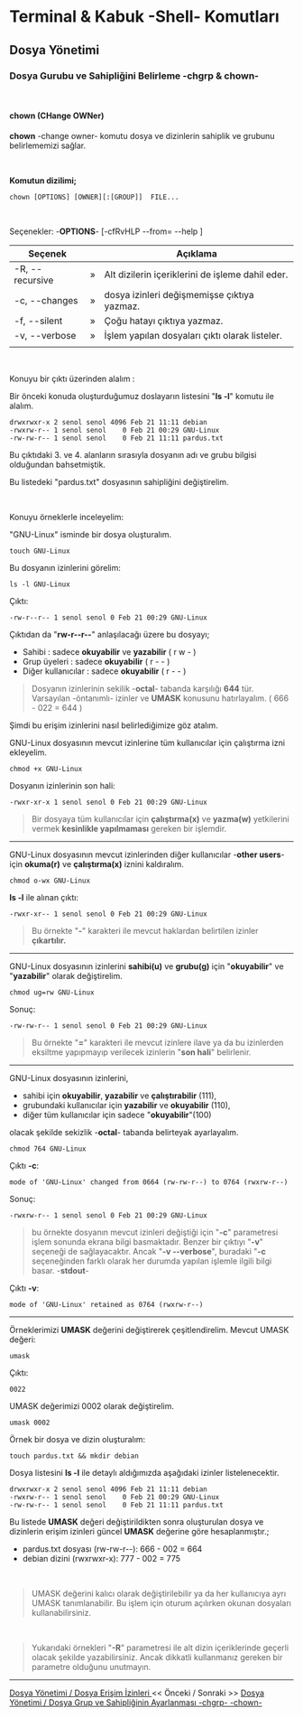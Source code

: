 # **Terminal & Kabuk -Shell- Komutları**

## Dosya Yönetimi

### **Dosya Gurubu ve Sahipliğini Belirleme -chgrp & chown-** 

</br>

#### chown (CHange OWNer)

**chown** -change owner- komutu dosya ve dizinlerin sahiplik ve grubunu belirlememizi sağlar. 



</br>

**Komutun dizilimi;**


``` {echo}
chown [OPTIONS] [OWNER][:[GROUP]]  FILE...
```

<br>

Seçenekler: -**OPTIONS**- [-cfRvHLP --from= --help ] 

| Seçenek | | Açıklama |
|--|:--:|--|
| -R, --recursive | » | Alt dizilerin içeriklerini de işleme dahil eder. |
| -c, --changes | » | dosya izinleri değişmemişse çıktıya yazmaz. |
| -f, --silent | » | Çoğu hatayı çıktıya yazmaz. |
| -v, --verbose | » | İşlem yapılan dosyaları çıktı olarak listeler. |
||

</br>

Konuyu bir çıktı üzerinden alalım :

Bir önceki konuda oluşturduğumuz doslayarın listesini "**ls -l**" komutu ile alalım.


``` {echo}
drwxrwxr-x 2 senol senol 4096 Feb 21 11:11 debian
-rwxrw-r-- 1 senol senol    0 Feb 21 00:29 GNU-Linux
-rw-rw-r-- 1 senol senol    0 Feb 21 11:11 pardus.txt
```

Bu çıktıdaki 3. ve 4. alanların sırasıyla dosyanın adı ve grubu bilgisi olduğundan bahsetmiştik.

Bu listedeki "pardus.txt" dosyasının sahipliğini değiştirelim. 




</br>


Konuyu örneklerle inceleyelim:

"GNU-Linux" isminde bir dosya oluşturalım.

``` {.sh}
touch GNU-Linux
```

Bu dosyanın izinlerini görelim:

``` {.sh}
ls -l GNU-Linux
``` 

Çıktı:

``` {echo}
-rw-r--r-- 1 senol senol 0 Feb 21 00:29 GNU-Linux
```

Çıktıdan da "**rw-r--r--**" anlaşılacağı üzere bu dosyayı;

* Sahibi : sadece **okuyabilir** ve **yazabilir** ( r w - )
* Grup üyeleri : sadece    **okuyabilir** ( r - - )
* Diğer kullanıcılar : sadece  **okuyabilir** ( r - - )


>Dosyanın izinlerinin sekilik -**octal**- tabanda karşılığı **644** tür. Varsayılan -öntanımlı- izinler ve **UMASK** konusunu hatırlayalım. ( 666 - 022 = 644 )


Şimdi bu erişim izinlerini nasıl belirlediğimize göz atalım.

GNU-Linux dosyasının mevcut izinlerine tüm kullanıcılar için çalıştırma izni ekleyelim.





``` {.sh}
chmod +x GNU-Linux
``` 

Dosyanın izinlerinin son hali:

``` {echo}
-rwxr-xr-x 1 senol senol 0 Feb 21 00:29 GNU-Linux
```

<div style="color:red">

>Bir dosyaya tüm kullanıcılar için **çalıştırma(x)** ve **yazma(w)** yetkilerini vermek **kesinlikle yapılmaması** gereken bir işlemdir.

</div>

---

GNU-Linux dosyasının mevcut izinlerinden diğer kullanıcılar -**other users**- için **okuma(r)** ve **çalıştırma(x)** iznini kaldıralım.

``` {.sh}
chmod o-wx GNU-Linux
``` 

**ls -l** ile alınan çıktı:

``` {echo}
-rwxr-xr-- 1 senol senol 0 Feb 21 00:29 GNU-Linux
```

>Bu örnekte "**-**" karakteri ile mevcut haklardan belirtilen izinler **çıkartılır.** 

---

GNU-Linux dosyasının izinlerini **sahibi(u)** ve **grubu(g)** için "**okuyabilir**" ve "**yazabilir**" olarak değiştirelim.

``` {.sh}
chmod ug=rw GNU-Linux
``` 

Sonuç:

``` {echo}
-rw-rw-r-- 1 senol senol 0 Feb 21 00:29 GNU-Linux
```

>Bu örnekte "**=**" karakteri ile mevcut izinlere ilave ya da bu izinlerden eksiltme yapıpmayıp verilecek izinlerin "**son hali**" belirlenir.

---

GNU-Linux dosyasının izinlerini,
* sahibi için **okuyabilir**, **yazabilir** ve **çalıştırabilir** (111),
* grubundaki kullanıcılar için **yazabilir** ve **okuyabilir** (110),
* diğer tüm kullanıcılar için sadece "**okuyabilir**"(100) 

olacak şekilde sekizlik -**octal**- tabanda belirteyak ayarlayalım.


``` {.sh}
chmod 764 GNU-Linux
``` 

Çıktı **-c**:

``` {echo}
mode of 'GNU-Linux' changed from 0664 (rw-rw-r--) to 0764 (rwxrw-r--)
```

Sonuç:

``` {echo}
-rwxrw-r-- 1 senol senol 0 Feb 21 00:29 GNU-Linux
```

>bu örnekte dosyanın mevcut izinleri değiştiği için "**-c**" parametresi işlem sonunda ekrana bilgi basmaktadır. Benzer bir çıktıyı "**-v**" seçeneği de sağlayacaktır. Ancak "**-v --verbose**", buradaki "**-c** seçeneğinden farklı olarak her durumda yapılan işlemle ilgili bilgi basar. -**stdout**-  

Çıktı **-v**:

``` {echo}
mode of 'GNU-Linux' retained as 0764 (rwxrw-r--)
```

---
Örneklerimizi **UMASK** değerini değiştirerek çeşitlendirelim. 
Mevcut UMASK değeri:

``` {.sh}
umask
``` 

Çıktı:

``` {echo}
0022
```

UMASK değerimizi 0002 olarak değiştirelim.

``` {.sh}
umask 0002
``` 

Örnek bir dosya ve dizin oluşturalım:

``` {.sh}
touch pardus.txt && mkdir debian 
``` 

Dosya listesini **ls -l** ile detaylı aldığımızda aşağıdaki izinler listelenecektir.

``` {echo}
drwxrwxr-x 2 senol senol 4096 Feb 21 11:11 debian
-rwxrw-r-- 1 senol senol    0 Feb 21 00:29 GNU-Linux
-rw-rw-r-- 1 senol senol    0 Feb 21 11:11 pardus.txt
```

Bu listede **UMASK** değeri değiştirildikten sonra oluşturulan dosya ve dizinlerin erişim izinleri güncel **UMASK** değerine göre hesaplanmıştır.;

* pardus.txt dosyası (rw-rw-r--): 666 - 002 = 664 
* debian dizini (rwxrwxr-x): 777 - 002 = 775

</br>

>UMASK değerini kalıcı olarak değiştirilebilir ya da her kullanıcıya ayrı UMASK tanımlanabilir. Bu işlem için oturum açılırken okunan dosyaları kullanabilirsiniz.

</br>

>Yukarıdaki örnekleri "**-R**" parametresi ile alt dizin içeriklerinde geçerli olacak şekilde yazabilirsiniz. Ancak dikkatli kullanmanız gereken bir parametre olduğunu unutmayın.



----
 [ Dosya Yönetimi / Dosya Erişim İzinleri ](./tr_dosya-erisim-izinleri.md) << Önceki / Sonraki >> [Dosya Yönetimi / Dosya Grup ve Sahipliğinin Ayarlanması -chgrp- -chown-](./tr_dosya-grup-ve-sahipligi-chgrp-chown-.md)